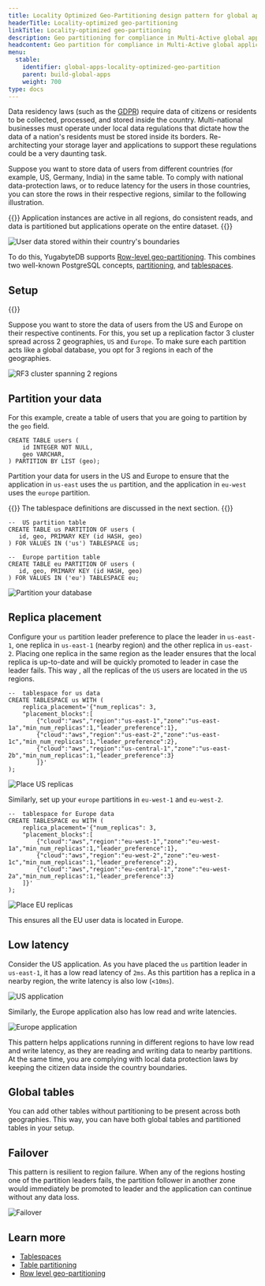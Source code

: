 ```yaml
---
title: Locality Optimized Geo-Partitioning design pattern for global applications
headerTitle: Locality-optimized geo-partitioning
linkTitle: Locality-optimized geo-partitioning
description: Geo partitioning for compliance in Multi-Active global applications
headcontent: Geo partition for compliance in Multi-Active global applications
menu:
  stable:
    identifier: global-apps-locality-optimized-geo-partition
    parent: build-global-apps
    weight: 700
type: docs
---
```


Data residency laws (such as the [GDPR](https://en.wikipedia.org/wiki/General_Data_Protection_Regulation)) require data of citizens or residents to be collected, processed, and stored inside the country. Multi-national businesses must operate under local data regulations that dictate how the data of a nation's residents must be stored inside its borders. Re-architecting your storage layer and applications to support these regulations could be a very daunting task.

Suppose you want to store data of users from different countries (for example, US, Germany, India) in the same table. To comply with national data-protection laws, or to reduce latency for the users in those countries, you can store the rows in their respective regions, similar to the following illustration.

{{<tip>}}
Application instances are active in all regions, do consistent reads, and data is partitioned but applications operate on the entire dataset.
{{</tip>}}

![User data stored within their country's boundaries](/images/develop/global-apps/locality-optimized-geo-partition-goal.png)

To do this, YugabyteDB supports [Row-level geo-partitioning](../../../explore/multi-region-deployments/row-level-geo-partitioning/). This combines two well-known PostgreSQL concepts, [partitioning](../../../explore/ysql-language-features/advanced-features/partitions/), and [tablespaces](../../../explore/going-beyond-sql/tablespaces/).

## Setup

{{<cluster-setup-tabs-new>}}

Suppose you want to store the data of users from the US and Europe on their respective continents. For this, you set up a replication factor 3 cluster spread across 2 geographies, `US` and `Europe`. To make sure each partition acts like a global database, you opt for 3 regions in each of the geographies.

![RF3 cluster spanning 2 regions](/images/develop/global-apps/locality-optimized-geo-partition-setup.png)

## Partition your data

For this example, create a table of users that you are going to partition by the `geo` field.

```plpgsql
CREATE TABLE users (
    id INTEGER NOT NULL,
    geo VARCHAR,
) PARTITION BY LIST (geo);
```

Partition your data for users in the US and Europe to ensure that the application in `us-east` uses the `us` partition, and the application in `eu-west` uses the `europe` partition.

{{<note>}}
The tablespace definitions are discussed in the next section.
{{</note>}}

```plpgsql
--  US partition table
CREATE TABLE us PARTITION OF users (
   id, geo, PRIMARY KEY (id HASH, geo)
) FOR VALUES IN ('us') TABLESPACE us;

--  Europe partition table
CREATE TABLE eu PARTITION OF users (
   id, geo, PRIMARY KEY (id HASH, geo)
) FOR VALUES IN ('eu') TABLESPACE eu;
```

![Partition your database](/images/develop/global-apps/locality-optimized-geo-partition-partition.png)

## Replica placement

Configure your `us` partition leader preference to place the leader in `us-east-1`, one replica in `us-east-1` (nearby region) and the other replica in `us-east-2`. Placing one replica in the same region as the leader ensures that the local replica is up-to-date and will be quickly promoted to leader in case the leader fails. This way , all the replicas of the `US` users are located in the `US` regions.

```plpgsql
--  tablespace for us data
CREATE TABLESPACE us WITH (
    replica_placement='{"num_replicas": 3,
    "placement_blocks":[
        {"cloud":"aws","region":"us-east-1","zone":"us-east-1a","min_num_replicas":1,"leader_preference":1},
        {"cloud":"aws","region":"us-east-2","zone":"us-east-1c","min_num_replicas":1,"leader_preference":2},
        {"cloud":"aws","region":"us-central-1","zone":"us-east-2b","min_num_replicas":1,"leader_preference":3}
        ]}'
);
```

![Place US replicas](/images/develop/global-apps/locality-optimized-geo-partition-us.png)

Similarly, set up your `europe` partitions in `eu-west-1` and `eu-west-2`.

```plpgsql
--  tablespace for Europe data
CREATE TABLESPACE eu WITH (
    replica_placement='{"num_replicas": 3,
    "placement_blocks":[
        {"cloud":"aws","region":"eu-west-1","zone":"eu-west-1a","min_num_replicas":1,"leader_preference":1},
        {"cloud":"aws","region":"eu-west-2","zone":"eu-west-1c","min_num_replicas":1,"leader_preference":2},
        {"cloud":"aws","region":"eu-central-1","zone":"eu-west-2a","min_num_replicas":1,"leader_preference":3}
    ]}'
);
```

![Place EU replicas](/images/develop/global-apps/locality-optimized-geo-partition-europe.png)

This ensures all the EU user data is located in Europe.

## Low latency

Consider the US application. As you have placed the `us` partition leader in `us-east-1`, it has a low read latency of `2ms`. As this partition has a replica in a nearby region, the write latency is also low (`<10ms`).

![US application](/images/develop/global-apps/locality-optimized-geo-partition-us-app.png)

Similarly, the Europe application also has low read and write latencies.

![Europe application](/images/develop/global-apps/locality-optimized-geo-partition-europe-app.png)

This pattern helps applications running in different regions to have low read and write latency, as they are reading and writing data to nearby partitions. At the same time, you are complying with local data protection laws by keeping the citizen data inside the country boundaries.

## Global tables

You can add other tables without partitioning to be present across both geographies. This way, you can have both global tables and partitioned tables in your setup.

## Failover

This pattern is resilient to region failure. When any of the regions hosting one of the partition leaders fails, the partition follower in another zone would immediately be promoted to leader and the application can continue without any data loss.

![Failover](/images/develop/global-apps/locality-optimized-geo-partition-failover.png)

## Learn more

- [Tablespaces](../../../explore/going-beyond-sql/tablespaces/)
- [Table partitioning](../../../explore/ysql-language-features/advanced-features/partitions/)
- [Row level geo-partitioning](../../../explore/multi-region-deployments/row-level-geo-partitioning/)

